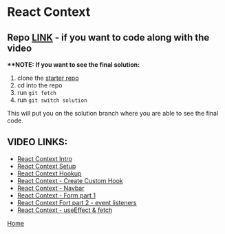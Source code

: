 # React Context

## Repo [LINK](https://github.com/jdrichards-pursuit/react-context-starter) - if you want to code along with the video

**\*\*NOTE: If you want to see the final solution:**

1. clone the [starter repo](https://github.com/jdrichards-pursuit/react-context-starter)
1. cd into the repo
1. run `git fetch`
1. run `git switch solution`

This will put you on the solution branch where you are able to see the final code.

## VIDEO LINKS:

- [React Context Intro](https://drive.google.com/file/d/1qOfSkNPeNEeEqs8lZAiMukSfhITKUGlR/view?usp=sharing)
- [React Context Setup](https://drive.google.com/file/d/1yY7i-KhnU2jw7x-RKyXuv9GCB1KabiEt/view?usp=sharing)
- [React Context Hookup](https://drive.google.com/file/d/1nfcVSlI1BJBSwSQmdxyNXgWII_Ag1l6j/view?usp=sharing)
- [React Context - Create Custom Hook](https://drive.google.com/file/d/1JJF0LUlmOUsOlm6IrTXd6ZhcQqSsO91A/view?usp=sharing)
- [React Context - Navbar](https://drive.google.com/file/d/1NG5jgwde-0NaJXfa4M3WBZS9hqn5VR3m/view?usp=sharing)
- [React Context - Form part 1](https://drive.google.com/file/d/1ZJ8SUgz6cvDVTOJUMMy9zZm0fBGlT2NG/view?usp=sharing)
- [React Context Fort part 2 - event listeners](https://drive.google.com/file/d/1AwBSrqZxhixaA9FKB54uHBTvVf5ZaR0R/view?usp=sharing)
- [React Context - useEffect & fetch](https://drive.google.com/file/d/1AO-ZS853LeLpxwwqPR7abVonK89XWIis/view?usp=sharing)

[Home][def]

[def]: README.md
